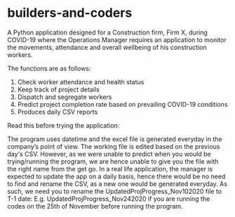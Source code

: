 # builders-and-coders
A Python application designed for a Construction firm, Firm X, during COVID-19 where the Operations Manager requires an application to monitor the movements, attendance and overall wellbeing of his construction workers.

The functions are as follows:
1. Check worker attendance and health status
2. Keep track of project details
3. Dispatch and segregate workers 
4. Predict project completion rate based on prevailing COVID-19 conditions
5. Produces daily CSV reports

Read this before trying the application:

The program uses datetime and the excel file is generated everyday in the company’s point of view. The working file is edited based on the previous day's CSV.  However, as we were unable to predict when you would be trying/running the program, we are hence unable to give you the file with the right name from the get go. In a real life application, the manager is expected to update the app on a daily basis, hence there would be no need to find and rename the CSV, as a new one would be generated everyday. As such, we need you to rename the UpdatedProjProgress_Nov102020 file to T-1 date:
E.g. UpdatedProjProgress_Nov242020 if you are running the codes on the 25th of November
before running the program.


